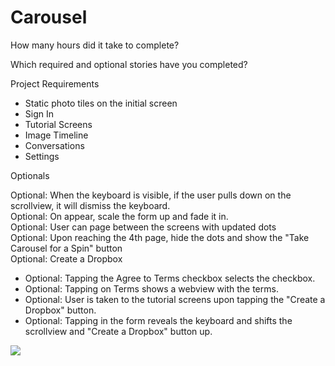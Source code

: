 # Carousel

How many hours did it take to complete? 

Which required and optional stories have you completed?

Project Requirements

* Static photo tiles on the initial screen  
* Sign In  
* Tutorial Screens   
* Image Timeline    
* Conversations    
* Settings    

Optionals

Optional: When the keyboard is visible, if the user pulls down on the scrollview, it will dismiss the keyboard.  
Optional: On appear, scale the form up and fade it in.  
Optional: User can page between the screens with updated dots  
Optional: Upon reaching the 4th page, hide the dots and show the "Take Carousel for a Spin" button  
Optional: Create a Dropbox
* Optional: Tapping the Agree to Terms checkbox selects the checkbox.
* Optional: Tapping on Terms shows a webview with the terms.
* Optional: User is taken to the tutorial screens upon tapping the "Create a Dropbox" button.
* Optional: Tapping in the form reveals the keyboard and shifts the scrollview and "Create a Dropbox" button up.

![](https://github.com/jennguam/Carousel/blob/master/Carousel_Walkthrough.gif)
